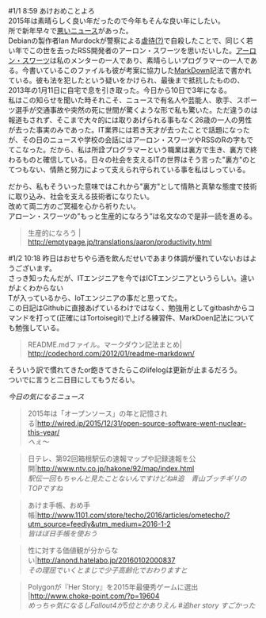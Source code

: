 #1/1 8:59
あけおめことよろ  
2015年は素晴らしく良い年だったので今年もそんな良い年にしたい。  
所で新年早々で[悪いニュース](http://jp.techcrunch.com/2015/12/31/20151230debian-creator-ian-murdock-dead-at-42/)があった。  
Debianの製作者Ian Murdockが警察による[虐待(?)](https://www.reddit.com/r/programming/comments/3ytdsi/ian_murdock_creator_of_debian_has_died/)で自殺したことで、同じく若い年でこの世を去ったRSS開発者のアーロン・スワーツを思いだいした。[アーロン・スワーツ](https://www.wikiwand.com/ja/%E3%82%A2%E3%83%BC%E3%83%AD%E3%83%B3%E3%83%BB%E3%82%B9%E3%83%AF%E3%83%BC%E3%83%84)は私のメンターの一人であり、素晴らしいプログラマーの一人である。今書いているこのファイルも彼が考案に協力した[MarkDown](https://www.wikiwand.com/ja/Markdown)記法で書かれている。彼も法を犯したという疑いをかけられ、最後まで抵抗したものの、2013年の1月11日に自宅で息を引き取った。今日から10日で3年になる。  
私はこの知らせを聞いた時それこそ、ニュースで有名人や芸能人、歌手、スポーツ選手が交通事故や突然の死に世間が驚くような形で私も驚いた。ただ違うのは報道もされず、そこまで大々的には取りあげられる事もなく26歳の一人の男性が去った事実のみであった。IT業界には若き天才が去ったことで話題になったが、その日のニュースや学校の会話にはアーロン・スワーツやRSSのRの字もでてこなった。だから、私は所詮プログラマーという職業は裏方で生き、裏方で終わるものと確信している。日々の社会を支えるITの世界はそう言った"裏方"のとてつもない、情熱と努力によって支えられ守られている事を私はしっている。  

だから、私もそういった意味ではこれから"裏方"として情熱と真摯な態度で技術に取り込み、社会を支える技術者になりたい。  
改めて両二方のご冥福を心から祈りたい。  
アローン・スワーツの”もっと生産的になろう”は名文なので是非一読を進める。  

>生産的になろう | http://emptypage.jp/translations/aaron/productivity.html


#1/2 10:18
昨日はおせちやら酒を飲んだせいであまり体調が優れていないおはようございます。  
さっき知ったんだが、ITエンジニアを今ではICTエンジニアというらしい。違いがよくわからない  
Tが入っているから、IoTエンジニアの事だと思ってた。  
この日記はGithubに直接あげているわけではなく、勉強用としてgitbashからコマンドを打って(正確にはTortoisegit)で上げる練習件、MarkDoen記法についても勉強している。


>README.mdファイル。マークダウン記法まとめ| http://codechord.com/2012/01/readme-markdown/

そういう訳で慣れてきたor飽きてきたらこのlifelogは更新が止まるだろう。  
ついでに言うと二日目にしてもうだるい。  

*今日の気になるニュース*
>2015年は「オープンソース」の年と記憶される|http://wired.jp/2015/12/31/open-source-software-went-nuclear-this-year/  
>_へぇ～_

>日テレ、第92回箱根駅伝の速報マップや記録速報を公開|http://www.ntv.co.jp/hakone/92/map/index.html  
>_駅伝一回もちゃんと見たことないんですけどね#追　青山ブッチギリのTOPですね_

>あけま手帳、おめ手帳|http://www.1101.com/store/techo/2016/articles/ometecho/?utm_source=feedly&utm_medium=2016-1-2  
>_皆ほぼ日手帳を使おう_

>性に対する価値観が分からない|http://anond.hatelabo.jp/20160102000837  
>_その理屈でいくとまじで少子高齢化でおわりますと_

>Polygonが『Her Story』を2015年最優秀ゲームに選出 |http://www.choke-point.com/?p=19604  
>_めっちゃ気になるしFallout4が5位とかありえん #追her story すごかった_
